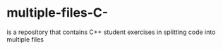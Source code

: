 # multiple-files-C-
is a repository that contains C++ student exercises in splitting code into multiple files

